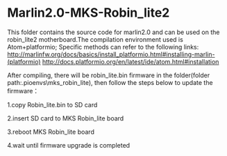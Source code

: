 # Marlin2.0-MKS-Robin_lite2

This folder contains the source code for marlin2.0 and can be used on the robin_lite2 motherboard.The compilation environment used is Atom+platformio;
Specific methods can refer to the following links:
http://marlinfw.org/docs/basics/install_platformio.html#installing-marlin-(platformio)
http://docs.platformio.org/en/latest/ide/atom.html#installation

After compiling, there will be robin_lite.bin firmware in the folder(folder path:\.pioenvs\mks_robin_lite), then follow the steps below to update the firmware：

1.copy Robin_lite.bin to SD card

2.insert SD card to MKS Robin_lite board

3.reboot MKS Robin_lite board

4.wait until firmware upgrade is completed
